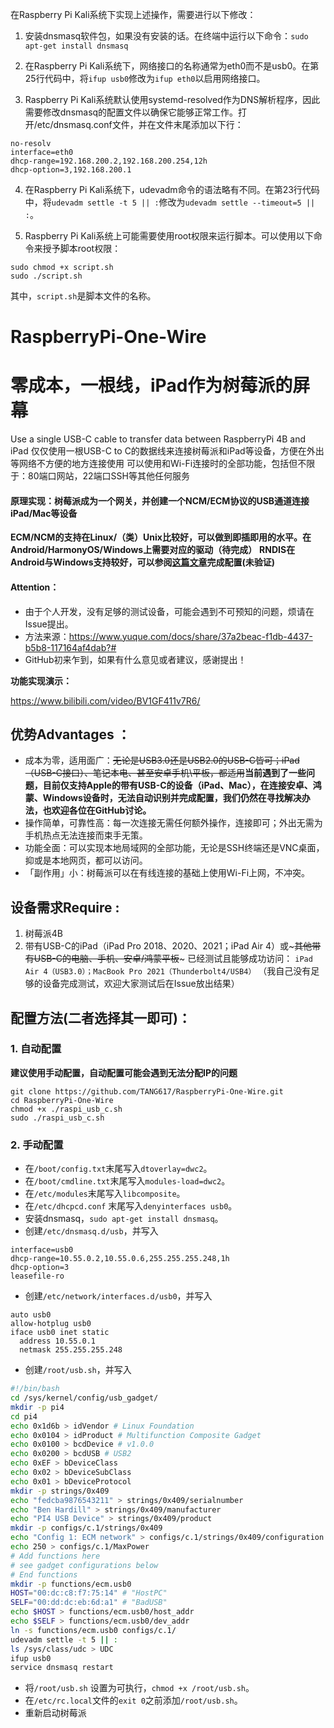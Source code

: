 在Raspberry Pi Kali系统下实现上述操作，需要进行以下修改：

1. 安装dnsmasq软件包，如果没有安装的话。在终端中运行以下命令：`sudo apt-get install dnsmasq`

2. 在Raspberry Pi Kali系统下，网络接口的名称通常为eth0而不是usb0。在第25行代码中，将`ifup usb0`修改为`ifup eth0`以启用网络接口。

3. Raspberry Pi Kali系统默认使用systemd-resolved作为DNS解析程序，因此需要修改dnsmasq的配置文件以确保它能够正常工作。打开/etc/dnsmasq.conf文件，并在文件末尾添加以下行：

```
no-resolv
interface=eth0
dhcp-range=192.168.200.2,192.168.200.254,12h
dhcp-option=3,192.168.200.1
```

4. 在Raspberry Pi Kali系统下，udevadm命令的语法略有不同。在第23行代码中，将`udevadm settle -t 5 || :`修改为`udevadm settle --timeout=5 || :`。

5. Raspberry Pi Kali系统上可能需要使用root权限来运行脚本。可以使用以下命令来授予脚本root权限：

```
sudo chmod +x script.sh
sudo ./script.sh
``` 

其中，`script.sh`是脚本文件的名称。

# RaspberryPi-One-Wire
# 零成本，一根线，iPad作为树莓派的屏幕
Use a single USB-C cable to transfer data between RaspberryPi 4B and iPad
仅仅使用一根USB-C to C的数据线来连接树莓派和iPad等设备，方便在外出等网络不方便的地方连接使用
可以使用和Wi-Fi连接时的全部功能，包括但不限于：80端口网站，22端口SSH等其他任何服务
#### 原理实现：树莓派成为一个网关，并创建一个NCM/ECM协议的USB通道连接iPad/Mac等设备
**ECM/NCM的支持在Linux/（类）Unix比较好，可以做到即插即用的水平。在Android/HarmonyOS/Windows上需要对应的驱动（待完成）**
**RNDIS在Android与Windows支持较好，可以参阅[这篇文章](https://www.factoryforward.com/pi-zero-w-headless-setup-windows10-rndis-driver-issue-resolved/)完成配置(未验证)**
#### Attention：
* 由于个人开发，没有足够的测试设备，可能会遇到不可预知的问题，烦请在Issue提出。
* 方法来源：https://www.yuque.com/docs/share/37a2beac-f1db-4437-b5b8-117164af4dab?#
* GitHub初来乍到，如果有什么意见或者建议，感谢提出！

**功能实现演示：**

https://www.bilibili.com/video/BV1GF411v7R6/


## 优势Advantages ：

- 成本为零，适用面广：~~无论是USB3.0还是USB2.0的USB-C皆可；iPad（USB-C接口）、笔记本电、甚至安卓手机\平板，都适用~~**当前遇到了一些问题，目前仅支持Apple的带有USB-C的设备（iPad、Mac），在连接安卓、鸿蒙、Windows设备时，无法自动识别并完成配置，我们仍然在寻找解决办法，也欢迎各位在GitHub讨论。**
- 操作简单，可靠性高：每一次连接无需任何额外操作，连接即可；外出无需为手机热点无法连接而束手无策。
- 功能全面：可以实现本地局域网的全部功能，无论是SSH终端还是VNC桌面，抑或是本地网页，都可以访问。
- 「副作用」小：树莓派可以在有线连接的基础上使用Wi-Fi上网，不冲突。

## 设备需求Require :

1. 树莓派4B
2. 带有USB-C的iPad（iPad Pro 2018、2020、2021；iPad Air 4）或~~~其他带有USB-C的电脑、手机、安卓/鸿蒙平板~~~
已经测试且能够成功访问：
`iPad Air 4（USB3.0）；MacBook Pro 2021（Thunderbolt4/USB4）`
（我自己没有足够的设备完成测试，欢迎大家测试后在Issue放出结果）

## 配置方法(二者选择其一即可)：

### 1. 自动配置
**建议使用手动配置，自动配置可能会遇到无法分配IP的问题**
```shell
git clone https://github.com/TANG617/RaspberryPi-One-Wire.git
cd RaspberryPi-One-Wire
chmod +x ./raspi_usb_c.sh
sudo ./raspi_usb_c.sh
```
### 2. 手动配置

- 在`/boot/config.txt`末尾写入`dtoverlay=dwc2`。
- 在`/boot/cmdline.txt`末尾写入`modules-load=dwc2`。
- 在`/etc/modules`末尾写入`libcomposite`。
- 在`/etc/dhcpcd.conf` 末尾写入`denyinterfaces usb0`。
- 安装dnsmasq，`sudo apt-get install dnsmasq`。
- 创建`/etc/dnsmasq.d/usb`，并写入


```shell
interface=usb0
dhcp-range=10.55.0.2,10.55.0.6,255.255.255.248,1h
dhcp-option=3
leasefile-ro
```
- 创建`/etc/network/interfaces.d/usb0`，并写入

```shell
auto usb0
allow-hotplug usb0
iface usb0 inet static
  address 10.55.0.1
  netmask 255.255.255.248
```
- 创建`/root/usb.sh`，并写入

```bash
#!/bin/bash
cd /sys/kernel/config/usb_gadget/
mkdir -p pi4
cd pi4
echo 0x1d6b > idVendor # Linux Foundation
echo 0x0104 > idProduct # Multifunction Composite Gadget
echo 0x0100 > bcdDevice # v1.0.0
echo 0x0200 > bcdUSB # USB2
echo 0xEF > bDeviceClass
echo 0x02 > bDeviceSubClass
echo 0x01 > bDeviceProtocol
mkdir -p strings/0x409
echo "fedcba9876543211" > strings/0x409/serialnumber
echo "Ben Hardill" > strings/0x409/manufacturer
echo "PI4 USB Device" > strings/0x409/product
mkdir -p configs/c.1/strings/0x409
echo "Config 1: ECM network" > configs/c.1/strings/0x409/configuration
echo 250 > configs/c.1/MaxPower
# Add functions here
# see gadget configurations below
# End functions
mkdir -p functions/ecm.usb0
HOST="00:dc:c8:f7:75:14" # "HostPC"
SELF="00:dd:dc:eb:6d:a1" # "BadUSB"
echo $HOST > functions/ecm.usb0/host_addr
echo $SELF > functions/ecm.usb0/dev_addr
ln -s functions/ecm.usb0 configs/c.1/
udevadm settle -t 5 || :
ls /sys/class/udc > UDC
ifup usb0
service dnsmasq restart
```
- 将`/root/usb.sh` 设置为可执行，`chmod +x /root/usb.sh`。
- 在`/etc/rc.local`文件的`exit 0`之前添加`/root/usb.sh`。
- 重新启动树莓派
